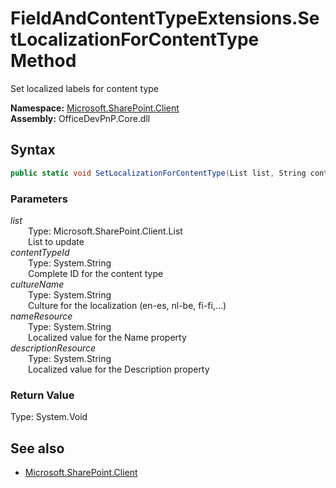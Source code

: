 # FieldAndContentTypeExtensions.SetLocalizationForContentType Method  
Set localized labels for content type  

**Namespace:** [Microsoft.SharePoint.Client](Microsoft.SharePoint.Client.md)  
**Assembly:** OfficeDevPnP.Core.dll  
## Syntax
```C#
public static void SetLocalizationForContentType(List list, String contentTypeId, String cultureName, String nameResource, String descriptionResource)
```
### Parameters
*list*  
&emsp;&emsp;Type: Microsoft.SharePoint.Client.List  
&emsp;&emsp;List to update  
*contentTypeId*  
&emsp;&emsp;Type: System.String  
&emsp;&emsp;Complete ID for the content type  
*cultureName*  
&emsp;&emsp;Type: System.String  
&emsp;&emsp;Culture for the localization (en-es, nl-be, fi-fi,...)  
*nameResource*  
&emsp;&emsp;Type: System.String  
&emsp;&emsp;Localized value for the Name property  
*descriptionResource*  
&emsp;&emsp;Type: System.String  
&emsp;&emsp;Localized value for the Description property  
### Return Value
Type: System.Void  

## See also
- [Microsoft.SharePoint.Client](Microsoft.SharePoint.Client.md)
